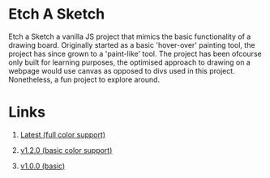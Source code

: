 # Etch A Sketch

Etch a Sketch a vanilla JS project that mimics the basic functionality of a drawing board. Originally started as a basic 'hover-over' painting tool, the project has since grown to a 'paint-like' tool. The project has been ofcourse only built for learning purposes, the optimised approach to drawing on a webpage would use canvas as opposed to divs used in this project. Nonetheless, a fun project to explore around.

# Links

1. [Latest (full color support)](https://prince-thind.github.io/etch-a-sketch/)

2. [v1.2.0 (basic color support)](https://prince-thind.github.io/etch-a-sketch/v1.2.0)

3. [v1.0.0 (basic)](https://prince-thind.github.io/etch-a-sketch/v1.0.0)
